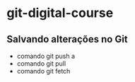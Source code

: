 # git-digital-course

## Salvando alterações no Git
* comando git push a
* comando git pull
* comando git fetch
